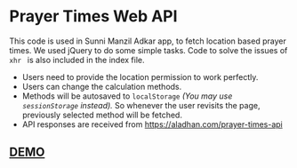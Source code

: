 # Prayer Times Web API 

This code is used in Sunni Manzil Adkar app, to fetch location based prayer times. We used jQuery to do some simple tasks. Code to solve the issues of ```xhr ``` is also included in the index file.
* Users need to provide the location permission to work perfectly.
* Users can change the calculation methods.
* Methods will be autosaved to ```localStorage``` *(You may use ```sessionStorage``` instead).* So whenever the user revisits the page, previously  selected method will be fetched.
* API responses are received from https://aladhan.com/prayer-times-api

## [DEMO](https://alifhq.github.io/PrayerTimesWeb/)
